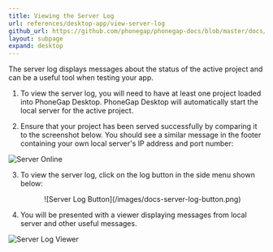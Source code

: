 ```yaml
---
title: Viewing the Server Log
url: references/desktop-app/view-server-log
github_url: https://github.com/phonegap/phonegap-docs/blob/master/docs/references/desktop-app/9-view-server-log.html.md
layout: subpage
expand: desktop
---
```


The server log displays messages about the status of the active project and can be a useful tool when testing your app. 

1. To view the server log, you will need to have at least one project loaded into PhoneGap Desktop. PhoneGap Desktop will 
automatically start the local server for the active project. 

2. Ensure that your project has been served successfully by comparing it to the screenshot below. You should see a similar message in the
footer containing your own local server's IP address and port number:

  ![Server Online](/images/docs-server-status-online.png)

3. To view the server log, click on the log button in the side menu shown below:

   <div align="center">![Server Log Button](/images/docs-server-log-button.png)</div>

4. You will be presented with a viewer displaying messages from local server and other useful messages.

 ![Server Log Viewer](/images/docs-server-log-window.png)